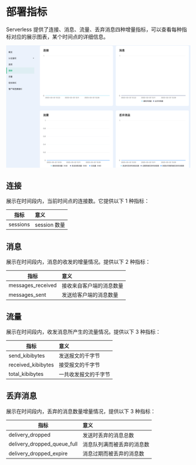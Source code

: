 # 部署指标

Serverless 提供了连接、消息、流量、丢弃消息四种增量指标，可以查看每种指标对应的展示图表，某个时间点的详细信息。

![metrics_line_detail](./_assets/metrics_serverless.png)


## 连接

展示在时间段内，当前时间点的连接数。它提供以下 1 种指标：

| 指标                | 意义               |
| ------------------- | :----------------- |
| sessions    | session 数量 |




## 消息

展示在时间段内，消息的收发的增量情况。提供以下 2 种指标：

| 指标              | 意义                                     |
| ----------------- | :--------------------------------------- |
| messages_received | 接收来自客户端的消息数量                 |
| messages_sent     | 发送给客户端的消息数量                   |



## 流量

展示在时间段内，收发消息所产生的流量情况。提供以下 3 种指标：

| 指标               | 意义             |
| ------------------ | :--------------- |
| send_kibibytes     | 发送报文的千字节 |
| received_kibibytes | 接受报文的千字节 |
| total_kibibytes | 一共收发报文的千字节 |



## 丢弃消息

展示在时间段内，丢弃的消息数量增量情况，提供以下 3 种指标：

| 指标             | 意义                 |
| ---------------- | :------------------- |
| delivery_dropped | 发送时丢弃的消息总数 |
| delivery_dropped_queue_full | 消息队列满而被丢弃的消息数 |
| delivery_dropped_expire | 消息过期而被丢弃的消息数 |
